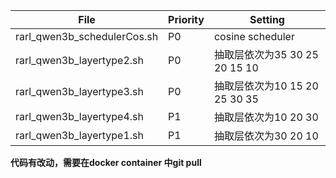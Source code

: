 | File                         | Priority | Setting  |
|------------------------------|----------|----------|
| rarl_qwen3b_schedulerCos.sh | P0       | cosine scheduler  |
| rarl_qwen3b_layertype2.sh | P0       | 抽取层依次为35 30 25 20 15 10   |
| rarl_qwen3b_layertype3.sh | P0       | 抽取层依次为10 15 20 25 30 35   |
| rarl_qwen3b_layertype4.sh | P1       | 抽取层依次为10 20 30   |
| rarl_qwen3b_layertype1.sh | P1       | 抽取层依次为30 20 10   |

**代码有改动，需要在docker container 中git pull**